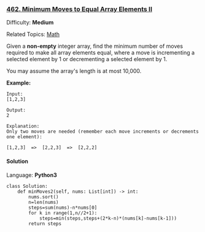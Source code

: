 ### [462\. Minimum Moves to Equal Array Elements II](https://leetcode.com/problems/minimum-moves-to-equal-array-elements-ii/)

Difficulty: **Medium**  

Related Topics: [Math](https://leetcode.com/tag/math/)


Given a **non-empty** integer array, find the minimum number of moves required to make all array elements equal, where a move is incrementing a selected element by 1 or decrementing a selected element by 1.

You may assume the array's length is at most 10,000.

**Example:**

```
Input:
[1,2,3]

Output:
2

Explanation:
Only two moves are needed (remember each move increments or decrements one element):

[1,2,3]  =>  [2,2,3]  =>  [2,2,2]
```


#### Solution

Language: **Python3**

```python3
class Solution:
    def minMoves2(self, nums: List[int]) -> int:
        nums.sort()
        n=len(nums)
        steps=sum(nums)-n*nums[0]
        for k in range(1,n//2+1):
            steps=min(steps,steps+(2*k-n)*(nums[k]-nums[k-1]))
        return steps
```